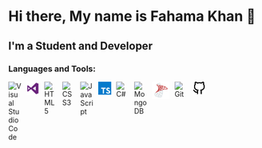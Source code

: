 # Hi there, My name is Fahama Khan 👋

## I'm a Student and Developer

<!-- ### Connect with me:
[![website](./img/linkedin-dark.svg)](https://www.linkedin.com/in/fahama-khan-89b7a4234/)
&nbsp;&nbsp;
[![website](./img/instagram-dark.svg)](https://www.instagram.com/muhammadfahama/) -->

### Languages and Tools:

<img align="left" alt="Visual Studio Code" width="26px" src="https://cdn.jsdelivr.net/gh/devicons/devicon/icons/vscode/vscode-original.svg" style="padding-right:10px;" />
<img align="left" alt="Visual Studio" width="26px" src="./img/visual-studio.svg" style="padding-right:10px;" />
<img align="left" alt="HTML5" width="26px" src="https://cdn.jsdelivr.net/gh/devicons/devicon/icons/html5/html5-original.svg" style="padding-right:10px;" />
<img align="left" alt="CSS3" width="26px" src="https://cdn.jsdelivr.net/gh/devicons/devicon/icons/css3/css3-original.svg" style="padding-right:10px;" />
<img align="left" alt="JavaScript" width="26px" src="https://cdn.jsdelivr.net/gh/devicons/devicon/icons/javascript/javascript-original.svg" style="padding-right:10px;" />
<img align="left" alt="TypeScript" width="26px" src="./img/typescript.svg" style="padding-right:10px;" />
<img align="left" alt="C#" width="26px" src="./img/c#.svg" style="padding-right:10px;" />
<img align="left" alt="MongoDB" width="26px" src="https://cdn.jsdelivr.net/gh/devicons/devicon/icons/mongodb/mongodb-original.svg" style="padding-right:10px;" />
<img align="left" alt="MS SQL" width="35px" src="./img/microsoft-sql-server.svg" style="padding-right:10px;" />
<img align="left" alt="Git" width="26px" src="https://cdn.jsdelivr.net/gh/devicons/devicon/icons/git/git-original.svg" style="padding-right:10px;" />
<img align="left" alt="GitHub" width="26px" src="./img/github-light.svg" style="padding-right:10px;" />


<br />
<br />
